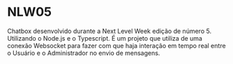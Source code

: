 # NLW05
Chatbox desenvolvido durante a Next Level Week edição de número 5. Utilizando o Node.js e o Typescript.
É um projeto que utiliza de uma conexão Websocket para fazer com que haja interação em tempo real entre o Usuário e o Administrador no envio de mensagens.

